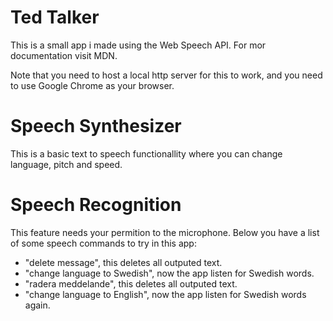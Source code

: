 # Ted Talker 
This is a small app i made using the Web Speech API.
For mor documentation visit MDN.

Note that you need to host a local http server for this to work, and you need to use Google Chrome as your browser.

# Speech Synthesizer
This is a basic text to speech functionallity where you can change language, pitch and speed.

# Speech Recognition
This feature needs your permition to the microphone.
Below you have a list of some speech commands to try in this app:

- "delete message", this deletes all outputed text.
- "change language to Swedish", now the app listen for Swedish words.
- "radera meddelande", this deletes all outputed text.
- "change language to English", now the app listen for Swedish words again.